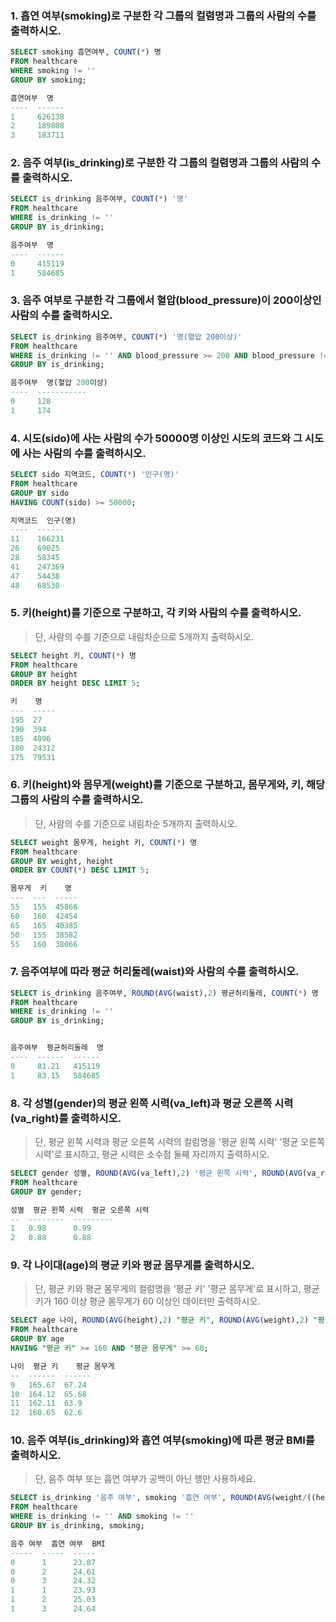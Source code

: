 ###  1. 흡연 여부(smoking)로 구분한 각 그룹의 컬렴명과 그룹의 사람의 수를 출력하시오.

```sql 
SELECT smoking 흡연여부, COUNT(*) 명
FROM healthcare
WHERE smoking != ''
GROUP BY smoking;

흡연여부  명     
----  ------
1     626138
2     189808
3     183711
```

###  2. 음주 여부(is_drinking)로 구분한 각 그룹의 컬렴명과 그룹의 사람의 수를 출력하시오.

```sql 
SELECT is_drinking 음주여부, COUNT(*) '명'
FROM healthcare
WHERE is_drinking != ''
GROUP BY is_drinking;

음주여부  명     
----  ------
0     415119
1     584685
```

### 3. 음주 여부로 구분한 각 그룹에서 혈압(blood_pressure)이 200이상인 사람의 수를 출력하시오.

```sql
SELECT is_drinking 음주여부, COUNT(*) '명(혈압 200이상)'
FROM healthcare
WHERE is_drinking != '' AND blood_pressure >= 200 AND blood_pressure != ''
GROUP BY is_drinking;

음주여부  명(혈압 200이상)
----  -----------
0     128
1     174
```

### 4. 시도(sido)에 사는 사람의 수가 50000명 이상인 시도의 코드와 그 시도에 사는 사람의 수를 출력하시오.

```sql
SELECT sido 지역코드, COUNT(*) '인구(명)'
FROM healthcare
GROUP BY sido
HAVING COUNT(sido) >= 50000;

지역코드  인구(명) 
----  ------
11    166231
26    69025
28    58345
41    247369
47    54438
48    68530
```

### 5. 키(height)를 기준으로 구분하고, 각 키와 사람의 수를 출력하시오.

> 단, 사람의 수를 기준으로 내림차순으로 5개까지 출력하시오.

```sql
SELECT height 키, COUNT(*) 명
FROM healthcare
GROUP BY height
ORDER BY height DESC LIMIT 5;

키    명    
---  -----
195  27
190  394
185  4096
180  24312
175  79531
```

### 6. 키(height)와 몸무게(weight)를 기준으로 구분하고, 몸무게와, 키, 해당 그룹의 사람의 수를 출력하시오. 

> 단, 사람의 수를 기준으로 내림차순 5개까지 출력하시오.

```sql
SELECT weight 몸무게, height 키, COUNT(*) 명
FROM healthcare
GROUP BY weight, height
ORDER BY COUNT(*) DESC LIMIT 5;

몸무게  키    명    
---  ---  -----
55   155  45866
60   160  42454
65   165  40385
50   155  38582
55   160  38066
```

### 7. 음주여부에 따라 평균 허리둘레(waist)와 사람의 수를 출력하시오.

```sql 
SELECT is_drinking 음주여부, ROUND(AVG(waist),2) 평균허리둘레, COUNT(*) 명
FROM healthcare
WHERE is_drinking != ''
GROUP BY is_drinking;


음주여부  평균허리둘레  명     
----  ------  ------
0     81.21   415119
1     83.15   584685
```

### 8. 각 성별(gender)의 평균 왼쪽 시력(va_left)과 평균 오른쪽 시력(va_right)를 출력하시오.

> 단, 평균 왼쪽 시력과 평균 오른쪽 시력의 컬럼명을 '평균 왼쪽 시력' '평균 오른쪽 시력'로 표시하고, 평균 시력은 소수점 둘째 자리까지 출력하시오.

```sql
SELECT gender 성별, ROUND(AVG(va_left),2) '평균 왼쪽 시력', ROUND(AVG(va_right),2) '평균 오른쪽 시력'
FROM healthcare
GROUP BY gender;

성별  평균 왼쪽 시력  평균 오른쪽 시력
--  --------  ---------
1   0.98      0.99
2   0.88      0.88
```

### 9. 각 나이대(age)의 평균 키와 평균 몸무게를 출력하시오.

> 단, 평균 키와 평균 몸무게의 컬럼명을 '평균 키' '평균 몸무게'로 표시하고, 평균키가 160 이상 평균 몸무게가 60 이상인 데이터만 출력하시오.

```sql
SELECT age 나이, ROUND(AVG(height),2) "평균 키", ROUND(AVG(weight),2) "평균 몸무게"
FROM healthcare
GROUP BY age
HAVING "평균 키" >= 160 AND "평균 몸무게" >= 60;

나이  평균 키    평균 몸무게
--  ------  ------
9   165.67  67.24
10  164.12  65.68
11  162.11  63.9
12  160.65  62.6
```

### 10. 음주 여부(is_drinking)와 흡연 여부(smoking)에 따른 평균 BMI를 출력하시오.

> 단, 음주 여부 또는 흡연 여부가 공백이 아닌 행만 사용하세요.

```sql
SELECT is_drinking '음주 여부', smoking '흡연 여부', ROUND(AVG(weight/((height*0.01)*(height*0.01))),2) BMI
FROM healthcare
WHERE is_drinking != '' AND smoking != ''
GROUP BY is_drinking, smoking;

음주 여부  흡연 여부  BMI  
-----  -----  -----
0      1      23.87
0      2      24.61
0      3      24.32
1      1      23.93
1      2      25.03
1      3      24.64
```